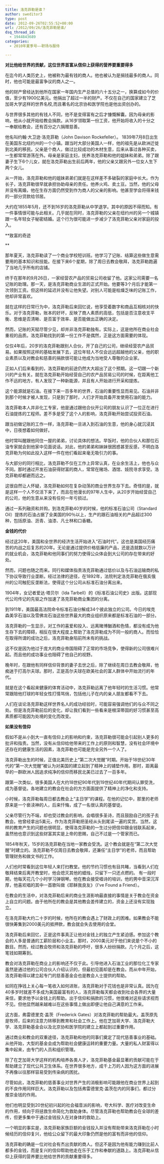 ```yaml
---
title: 洛克菲勒是谁？
author: sweditor3
type: post
date: 2012-09-26T02:55:52+00:00
url: /2012/09/26/洛克菲勒是谁/
dsq_thread_id:
  - 1944843689
categories:
  - 2010年夏季号——职场与服侍

---
```

**对比他给世界的贡献，这位世界首富从信仰上获得的营养要重要得多**

在迄今的人类历史上，他被称为最有钱的商人。他也被认为是捐钱最多的商人。同时，他也可能是最富争议的商人之一。
  
他的财产曾经达到他所在国家一年国内生产总值的六十五分之一，换算成如今的价值，至少有1900亿美元。他捐出了超过一半的财产。不仅在自己的国家建立了芝加哥大学这样的世界名校,而且著名的北京协和医学院也是他出资创办的。
  
与世界很多其他的有钱人不同，他不是变得富有之后才慷慨解囊。因为母亲的影响，他从小就开始给教会捐款。从16岁领取第一份工资，他开始将收入的十分之一奉献给教会，还有百分之六捐赠慈善。
  
他名叫约翰·大卫逊·洛克菲勒（John Davison Rockefeller）。 1839年7月8日出生在美国东北纽约州的一个小镇。跟当时大部分美国人一样，他的祖先是从欧洲迁徙到北美的移民。父亲是个商人，做过比较成功的木材生意，后来从事过各种买卖，一生都常常游荡在外。母亲是家庭主妇，抚养洛克菲勒和他的姐妹和弟弟。除了跟妻子生下6个儿女，就在洛克菲勒出生前后两年，他的父亲又跟另外一位女人生下两个女儿。
  
从一开始，洛克菲勒和他的姐妹弟弟们就是在这样差不多破裂的家庭中长大。作为长子，洛克菲勒很早就承担协助母亲的责任。他养火鸡、卖土豆。当然，他的父母并没有离婚，他在生存方面仍然受到作为商人的父亲的影响。他甚至学会将得来钱的一部分贷款给邻居。
  
大约在1855年5月，还不到16岁的洛克菲勒从中学退学。其中的原因不得而知。有一件事情很可能与此相关。几乎就在同时，洛克菲勒的父亲在纽约州的另一个城镇跟一名年轻女子秘密结婚。这个行为很可能进一步减少了洛克菲勒父亲对家庭的投入。

**致富的奇迹
  
** 
  
那年夏天，洛克菲勒读了一个商业学校短训班。他学习了记账、结算这些做生意需要用的基本知识和技能。在接下来6个星期，除了周日去教会敬拜，洛克菲勒跑遍了当地几乎所有的店铺。
  
终于在那年的9月26日，一家经营农产品的贸易公司收留了他。这家公司需要一名记账的助理。那一天，是洛克菲勒商业生涯的正式开始。他要等3个月后才能第一次领到工资。但这样的延迟并没有让他失望。对别人可能是枯燥乏味的记账工作，他却非常喜欢。
  
就在这样的日常行为中，洛克菲勒后来回忆说，他享受着数字和商品互相核对的快乐。对于洛克菲勒，账本的好坏，反映了商人素质的高低，包括是否注意收支平衡、思维是否清晰、是否富于效率、是否能做出正确的决定。
  
然而，记账的天赋尽管少见，却并非洛克菲勒独有。实际上，这是他所在商业社会重视的品质。洛克菲勒找到的第一份工作不是偶然，正是这方面需要的体现。
  
仅仅4年后，20岁的洛克菲勒跟别人合伙，开了自己的公司，继续经营农产品贸易。如果按照这样的基础发展下去，这位年轻人不仅会远远超越他的父亲，他的职业素质以及对教会和慈善的捐款很可能让他成为当地受人尊敬的企业家。
  
正如人们后来看到的，洛克菲勒的前途仍然大大超出了这个预期。这一切跟一个新兴的产业有关。就在洛克菲勒开始经营自己的农产品贸易公司的时候，在距离他工作不远的地方，有人发现了一种新能源，并且有人开始进行开采和提炼。
  
这个能源就是石油。在接下来一百多年的世界，石油的重要性显而易见。石油并非到那个时候才被人发现，只是到了那时，人们才开始具备开发使用石油的能力。
  
洛克菲勒本人并非化工专家，他是通过跟他合伙开公司的朋友认识了一位正在进行石油提炼的工程师。差不多是受了这个人的影响，洛克菲勒开始尝试投资石油。
  
跟当初做记账的工作一样，洛克菲勒一旦进入到石油的生意，他的身心就沉浸其中，日夜想着如何做好。
  
他时常叫醒跟他同住一屋的弟弟，讨论具体的想法。早饭时，他的合伙人和那位石油专家就会到他家中见面说话。对此，他的弟弟和妹妹很困惑甚至反感，不明白洛克菲勒为何如此投入这样一件在他们看起来毫无吸引力的事。
  
与大部分的同行相比，洛克菲勒不仅在工作上异常认真，在业余生活上，他也与众不同。那时通过开发石油获得财富的商人，常常在赌场、酒馆、妓院寻求享受。洛克菲勒却都避而远之。
  
这很自然让人怀疑，洛克菲勒如何在复杂动荡的商业世界生存下去。奇怪的是，就是这样一个人不仅活下来了，而且在他漫长的97年人生中，从20岁开始经营自己的公司，他的生意从来没有任何一年亏损过。
  
通过一系列融资和并购，到洛克菲勒40岁的时候，他的标准石油公司（Standard Oil）提炼的石油占据了全美国的90％以上，生产的跟石油相关的产品超过300种，包括原油、沥青、油漆、凡士林和口香糖。

**金钱的代价**

经过这20年，美国和全世界的经济生活开始进入“石油时代”。这也是美国经历痛苦的内战之后复苏的20年。无论是通过提供价格低廉的产品，还是造就数以万计的就业机会，洛克菲勒和他同事们的努力使得公众体会到大公司的存在带来的好处。
  
然而，问题也随之而来。同行和媒体指责洛克菲勒通过低价以及与石油运输商的私下协议导致行业垄断。经过法律的途径，在1892年，法院判定洛克菲勒在俄亥俄州的公司触犯反垄断法，使得这个分公司从标准石油分离出来。
  
1904年，女记者爱达·塔贝尔（Ida Tarbell）的《标准石油公司史》出版。这部现代公司传记的先驱之作加速了洛克菲勒商业集团的分离。
  
到1911年，美国最高法院命令标准石油分解成34个彼此独立的公司。今日的埃克森美孚石油以及雪佛龙石油这些世界最大的商业组织原来都是标准石油的一部分。
  
洛克菲勒的一生显示，对工作的喜爱和投入、远离赌博酗酒和色情，都没有成为他生存下去的障碍，相反在很大程度上帮助了洛克菲勒成为不同一般的商人。而恰恰在取得所谓的成功之后，洛克菲勒身陷前所未有的挑战。
  
这不仅是因为他过于庞大的商业帝国阻碍了正常的市场竞争，使得新的公司很难兴起。而且他的成功事业也阻碍了他自己的视野。
  
晚年时，在跟他有同样信仰背景的妻子去世之后，除了继续在周日去教会敬拜，他痴迷于打高尔夫球。那时，正是高尔夫球在欧美社会的富人群体中开始流行的年代。
  
就是在这个看起来健康的体育活动中，洛克菲勒远离了他年轻时的生活习惯。他常常跟陪他打球的年轻女性打情骂俏，包括他儿子在内的亲人朋友都看不下去。
  
人们在谈论洛克菲勒这样世界名人的成功经验时，可能容易强调他们的与众不同之处。但是洛克菲勒前后的变化，却让我们看到一些看来是根深蒂固的好习惯甚至高素质都可能因为处境的变化而改变。

**如果没有信仰**

假如不是从小到大一直有信仰上的影响和约束，洛克菲勒很可能会引起别人更多的批评和指责。当然，没有从信仰给他带来的工作上的原则和智慧，没有社会环境中还存在的健康生活的因素，洛克菲勒也可能是完全另外一个人了。
  
洛克菲勒出生的时候，正值北美历史上“第二次大觉醒”时期。开始于18世纪30年代的“第一次大觉醒”被认为对美国的建立起到了精神上的铺垫作用。那时，距离最早的一群欧洲人因追求纯净的信仰而移民北美已过去了一百多年。
  
跟第一次类似，很多美国人在大约18世纪90年代到19世纪40年代期间认罪受洗，成为基督徒。各地建立的教会在社会的方方面面提供了精神上的净化和支持。
  
小时候，洛克菲勒每周日都去教会上“主日学”的课程。在他的记忆中，那里的老师原来是一个亵渎神的人，后来忏悔，成了一名很认真的基督徒。
  
父亲尽管行为不端，却也受过教会的影响，会唱很多圣诗，而且鼓励自己的孩子去教会。他曾经拿出5美元，作为洛克菲勒把圣经从头到尾读一遍的奖赏。当然，这样的教育产生的问题也很明显，使得洛克菲勒的一生过分把信仰跟金钱联系起来，虽然他也意识到这些财富其实是上帝的恩赐，自己不过是一个管家而已。
  
1854年秋天，15岁的洛克菲勒在当地一家教会受洗。这个教会就是在“第二次大觉醒”时建立的。洛克菲勒不仅周日去教会敬拜，还兼任“主日学”的老师，而且帮助管理财务和做文书的工作。
  
人们也时常看到这位年轻人来打扫教堂。他的节约习惯也有目共睹，当看到人们在敬拜结束后离开教堂时，他会熄灭其他的蜡烛，只留下一只还点燃的。 有一段时期，他每天花几个小时学习弹钢琴。他在教会接受唱诗的培训，他的男中音深沉浑厚，他喜欢唱的其中一首歌叫做《耶稣我良友》（I’ve Found a Friend）。
  
在教会的生活中，对洛克菲勒后来的商业生涯影响最直接的事情是关于教会在资金上自立的问题。由于他所在的教会是其他教会差传建立的，资金上还没有实现独立。
  
在洛克菲勒大约二十岁的时候，他所在的教会遇上了财政上的困难。如果教会不能很快筹集到2000美元的抵押款，教会就会失去使用的会堂。
  
洛克菲勒后来回忆，正是这件事真正让他对金钱上的独立产生紧迫感。参加这个教会的人多是普通的工薪阶层和小业主。那时，2000美元对于他们来说是个不小的数目。然而，经过教会牧师和洛克菲勒的呼吁，很多人纷纷捐款。几个月之后，这笔钱如期筹到。
  
教会对洛克菲勒在商业上的影响还不仅于此。引导他进入石油工业的那位化工专家虽然是通过他的公司合伙人介绍认识的，但最初见面却是在教会。而从中年开始，洛克菲勒得以建立起专门的慈善基金会也是教会人士提供的帮助。
  
如同在挣钱上关心每一笔收入如何进账，洛克菲勒对于花钱也是非常认真。因为在40多岁时就差不多成为美国最富有的人，洛克菲勒每天都会收到社会各界的大量来信，要求他予以金钱上的帮助。出于信仰和捐款的习惯，他很难对这些请求视而不见。但他显然越来越难以在这些事情上做出即便让他自己满意的工作来。
  
这方面，弗雷德里克·盖茨（Frederick Gates）对洛克菲勒的帮助最大。盖茨原先是牧师，后来的注意力转移到教育和社会工作上。他在芝加哥大学、洛克菲勒大学、洛克菲勒基金会以及北京协和医学院的建立上都起到过重要作用。
  
通过商业和教会的双重途径，洛克菲勒和他的同事们奠定了现代慈善事业的基础。从他开始，大型的基金会成为帮助社会健康运转的重要力量。大量的私人财富得以集中起来，由专门的人员和组织管理。
  
除了在芝加哥大学这样的机构培养各类人才，洛克菲勒基金最显著的贡献可能在于帮助建立了现代公共卫生体系。在世界很多地方，成千上万的人因为这方面的进展不再像以往那样容易受到传染病的困扰。
  
尽管如此，洛克菲勒的慈善事业对世界产生的消极影响可能跟他在商业世界上起到的不良作用同样巨大。洛克菲勒以及包括弗雷德里克·盖茨在内的同事们，都过分推崇金钱的作用。
  
他们也明显受到20世纪初兴起的社会福音派的影响，夸大科学、医疗对改变生命的作用，倾向于将拯救生命简化为救助身体。尽管洛克菲勒也帮助教会在全球的差传，但更多集中于通过金钱投入在对身体的救助上。
  
一个明显的事实是，洛克菲勒家族巨额的金钱投入并没有帮助带来洛克菲勒在小时候经历的信仰复兴，他给公众留下的最大印象仍然是他的富有而非他的信仰。
  
洛克菲勒的确是一位对社会有杰出贡献的商人。但这不是因为他有能力赚到比前人都多的金钱，而是复兴的信仰帮助他走在乐于工作和奉献的道路上。洛克菲勒从信仰上获得的营养要比他给世界的贡献重要得多。
